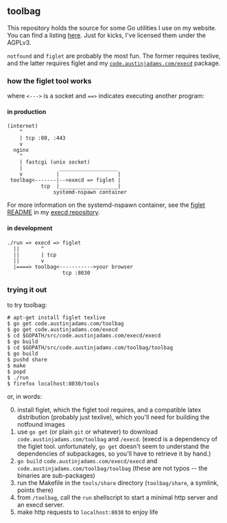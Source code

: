 toolbag
-------

This repository holds the source for some Go utilities I use on my
website. You can find a listing [here][1]. Just for kicks, I've licensed
them under the AGPLv3.

`notfound` and `figlet` are probably the most fun. The former requires
texlive, and the latter requires figlet and my
[`code.austinjadams.com/execd`][2] package.

### how the figlet tool works

where `<--->` is a socket and `==>` indicates executing another program:

#### in production

    (internet)
        ^
        | tcp :80, :443
        v
      nginx
        ^
        | fastcgi (unix socket)
        |            ___________________
        v           |                   |
     toolbag<-------|-->execd => figlet |
               tcp  |___________________|
                   systemd-nspawn container

For more information on the systemd-nspawn container, see the [figlet
README][3] in my [execd repository][2].

#### in development

    ./run => execd => figlet
      ||       ^
      ||       | tcp
      ||       v
      |====> toolbag<----------->your browser
                      tcp :8030

### trying it out

to try toolbag:

    # apt-get install figlet texlive
    $ go get code.austinjadams.com/toolbag
    $ go get code.austinjadams.com/execd
    $ cd $GOPATH/src/code.austinjadams.com/execd/execd
    $ go build
    $ cd $GOPATH/src/code.austinjadams.com/toolbag/toolbag
    $ go build
    $ pushd share
    $ make
    $ popd
    $ ./run
    $ firefox localhost:8030/tools

or, in words:

 0. install figlet, which the figlet tool requires, and a compatible
    latex distribution (probably just texlive), which you'll need for
    building the notfound images
 1. use `go get` (or plain `git` or whatever) to download
    `code.austinjadams.com/toolbag` and `/execd`.  (execd is a
    dependency of the figlet tool. unfortunately, `go get` doesn't seem
    to understand the dependencies of subpackages, so you'll have to
    retrieve it by hand.)
 2. `go build` `code.austinjadams.com/execd/execd` and
    `code.austinjadams.com/toolbag/toolbag` (these are not typos -- the
    binaries are sub-packages)
 3. run the Makefile in the `tools/share` directory (`toolbag/share`, a
    symlink, points there)
 4. from `/toolbag`, call the `run` shellscript to start a minimal http
    server and an execd server.
 5. make http requests to `localhost:8030` to enjoy life

[1]: https://austinjadams.com/tools
[2]: https://code.austinjadams.com/execd
[3]: https://code.austinjadams.com/execd/plain/execd/figlet/README
